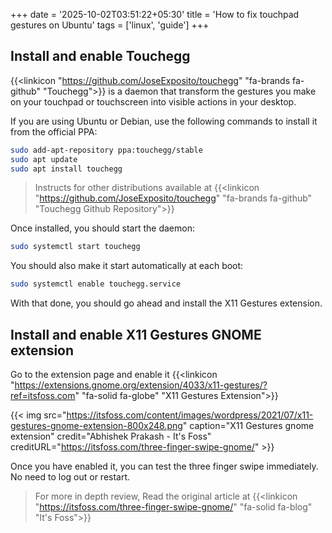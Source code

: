 +++
date = '2025-10-02T03:51:22+05:30'
title = 'How to fix touchpad gestures on Ubuntu'
tags = ['linux', 'guide']
+++

## Install and enable Touchegg

{{<linkicon "https://github.com/JoseExposito/touchegg" "fa-brands fa-github" "Touchegg">}} is a daemon that transform the gestures you make on your touchpad or touchscreen into visible actions in your desktop.

If you are using Ubuntu or Debian, use the following commands to install it from the official PPA:

```sh
sudo add-apt-repository ppa:touchegg/stable
sudo apt update
sudo apt install touchegg
```
> Instructs for other distributions available at {{<linkicon "https://github.com/JoseExposito/touchegg" "fa-brands fa-github" "Touchegg Github Repository">}} 

Once installed, you should start the daemon:
```sh
sudo systemctl start touchegg
```

You should also make it start automatically at each boot:

```sh
sudo systemctl enable touchegg.service
```

With that done, you should go ahead and install the X11 Gestures extension.

## Install and enable X11 Gestures GNOME extension

Go to the extension page and enable it {{<linkicon "https://extensions.gnome.org/extension/4033/x11-gestures/?ref=itsfoss.com" "fa-solid fa-globe" "X11 Gestures Extension">}}

{{< img src="https://itsfoss.com/content/images/wordpress/2021/07/x11-gestures-gnome-extension-800x248.png" caption="X11 Gestures gnome extension" credit="Abhishek Prakash - It's Foss" creditURL="https://itsfoss.com/three-finger-swipe-gnome/" >}}


Once you have enabled it, you can test the three finger swipe immediately. No need to log out or restart.

> For more in depth review, Read the original article at {{<linkicon "https://itsfoss.com/three-finger-swipe-gnome/" "fa-solid fa-blog" "It's Foss">}}
